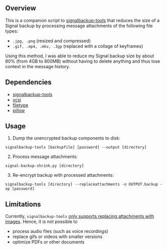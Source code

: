 ## Overview

This is a companion script to [signalbackup-tools](https://github.com/bepaald/signalbackup-tools) that reduces the size of a Signal backup by processing message attachments of the following file types:

+ `.jpg, .png` (resized and compressed)
+ `.gif, .mp4, .mkv, .3gp` (replaced with a collage of keyframes)

Using this method, I was able to reduce my Signal backup size by about 80% (from 4GB to 800MB) without having to delete anything and thus lose context in the message history.

## Dependencies

+ [signalbackup-tools](https://github.com/bepaald/signalbackup-tools)
+ [vcsi](https://github.com/amietn/vcsi)
+ [filetype](https://pypi.org/project/filetype)
+ [pillow](https://pypi.org/project/Pillow)

## Usage

1. Dump the unencrypted backup components to disk:

`signalbackup-tools [backupfile] [password] --output [directory]`

2. Process message attachments:

`signal-backup-shrink.py [directory]`

3. Re-encrypt backup with processed attachments:

`signalbackup-tools [directory] --replaceattachments -o OUTPUT.backup -op [password]`

## Limitations

Currently, `signalbackup-tools` [only supports replacing attachments with images](https://github.com/bepaald/signalbackup-tools/issues/68#issuecomment-1138812152). Hence, it is not possible to 

+ process audio files (such as voice recordings)
+ replace gifs or videos with smaller versions
+ optimize PDFs or other documents
